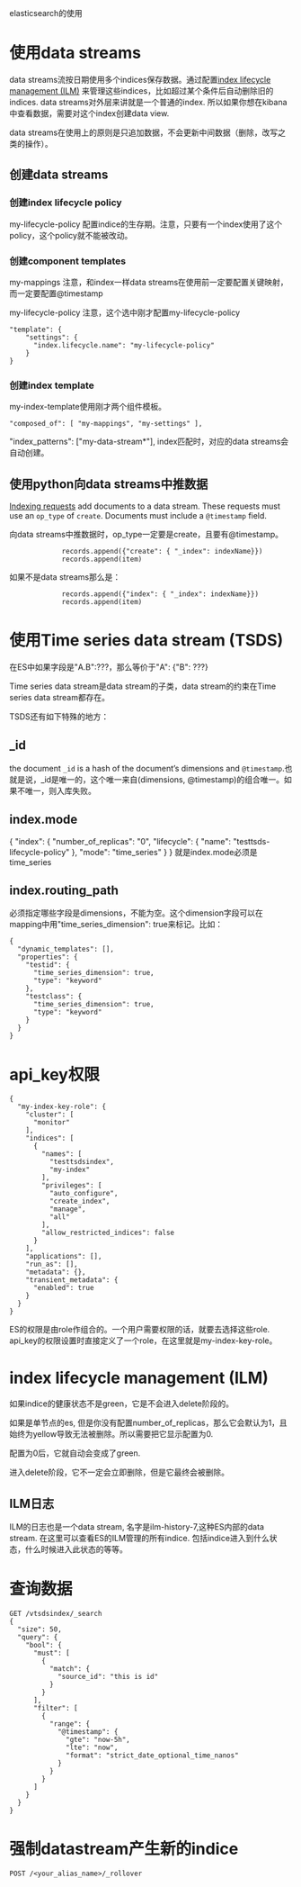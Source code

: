 elasticsearch的使用

# 使用data streams

data streams流按日期使用多个indices保存数据。通过配置[index lifecycle management (ILM)](https://www.elastic.co/guide/en/elasticsearch/reference/current/index-lifecycle-management.html) 来管理这些indices，比如超过某个条件后自动删除旧的indices. data streams对外层来讲就是一个普通的index. 所以如果你想在kibana中查看数据，需要对这个index创建data view.

data streams在使用上的原则是只追加数据，不会更新中间数据（删除，改写之类的操作）。

## 创建data streams

### 创建index lifecycle policy

my-lifecycle-policy  配置indice的生存期。注意，只要有一个index使用了这个policy，这个policy就不能被改动。

### 创建component templates

my-mappings  注意，和index一样data streams在使用前一定要配置关键映射，而一定要配置@timestamp

my-lifecycle-policy  注意，这个选中刚才配置my-lifecycle-policy

```
"template": {
    "settings": {
      "index.lifecycle.name": "my-lifecycle-policy"
    }
}
```

### 创建index template

my-index-template使用刚才两个组件模板。

```console
"composed_of": [ "my-mappings", "my-settings" ],
```

"index_patterns": ["my-data-stream*"], index匹配时，对应的data streams会自动创建。

## 使用python向data streams中推数据

[Indexing requests](https://www.elastic.co/guide/en/elasticsearch/reference/current/use-a-data-stream.html#add-documents-to-a-data-stream) add documents to a data stream. These requests must use an `op_type` of `create`. Documents must include a `@timestamp` field.

向data streams中推数据时，op_type一定要是create，且要有@timestamp。

```
             records.append({"create": { "_index": indexName}})
             records.append(item)
```

如果不是data streams那么是：

```
             records.append({"index": { "_index": indexName}})
             records.append(item)
```

# 使用Time series data stream (TSDS)

在ES中如果字段是"A.B":???，那么等价于"A": {"B": ???}

Time series data stream是data stream的子类，data  stream的约束在Time series data stream都存在。

TSDS还有如下特殊的地方：

## _id

the document `_id` is a hash of the document’s dimensions and `@timestamp`.也就是说，_id是唯一的，这个唯一来自(dimensions, @timestamp)的组合唯一。如果不唯一，则入库失败。

## index.mode

{  "index": {  "number_of_replicas": "0",   "lifecycle": {      "name": "testtsds-lifecycle-policy"    },    "mode": "time_series"  } } 就是index.mode必须是time_series

## index.routing_path

必须指定哪些字段是dimensions，不能为空。这个dimension字段可以在mapping中用"time_series_dimension": true来标记。比如：

```
{
  "dynamic_templates": [],
  "properties": {
    "testid": {
      "time_series_dimension": true,
      "type": "keyword"
    },
    "testclass": {
      "time_series_dimension": true,
      "type": "keyword"
    }
  }
}
```

# api_key权限



```
{
  "my-index-key-role": {
    "cluster": [
      "monitor"
    ],
    "indices": [
      {
        "names": [
          "testtsdsindex",          
          "my-index"
        ],
        "privileges": [
          "auto_configure",
          "create_index",
          "manage",
          "all"
        ],
        "allow_restricted_indices": false
      }
    ],
    "applications": [],
    "run_as": [],
    "metadata": {},
    "transient_metadata": {
      "enabled": true
    }
  }
}
```

ES的权限是由role作组合的。一个用户需要权限的话，就要去选择这些role. api_key的权限设置时直接定义了一个role，在这里就是my-index-key-role。

# index lifecycle management (ILM)

如果indice的健康状态不是green，它是不会进入delete阶段的。

如果是单节点的es, 但是你没有配置number_of_replicas，那么它会默认为1，且始终为yellow导致无法被删除。所以需要把它显示配置为0.

配置为0后，它就自动会变成了green. 

进入delete阶段，它不一定会立即删除，但是它最终会被删除。

## ILM日志

ILM的日志也是一个data stream, 名字是ilm-history-7,这种ES内部的data stream. 在这里可以查看ES的ILM管理的所有indice. 包括indice进入到什么状态，什么时候进入此状态的等等。

# 查询数据

```
GET /vtsdsindex/_search
{
  "size": 50,
  "query": {
    "bool": { 
      "must": [
        { 
          "match": { 
            "source_id": "this is id" 
          }
        }
      ],
      "filter": [
        {
          "range": {
            "@timestamp": {
              "gte": "now-5h",
              "lte": "now",
              "format": "strict_date_optional_time_nanos"
            }
          }
        }
      ]
    }    
  }
}
```

# 强制datastream产生新的indice

```
POST /<your_alias_name>/_rollover
```

